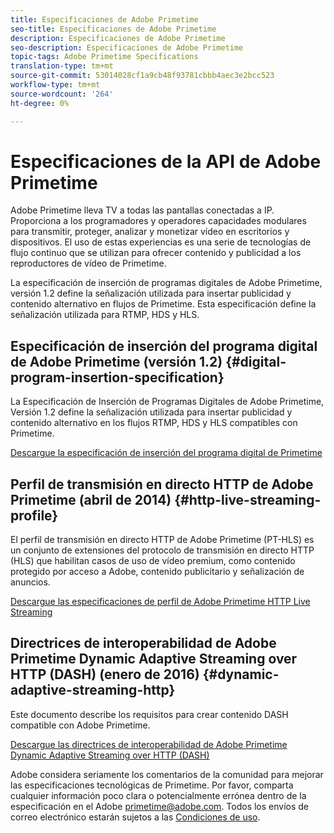 ```yaml
---
title: Especificaciones de Adobe Primetime
seo-title: Especificaciones de Adobe Primetime
description: Especificaciones de Adobe Primetime
seo-description: Especificaciones de Adobe Primetime
topic-tags: Adobe Primetime Specifications
translation-type: tm+mt
source-git-commit: 53014028cf1a9cb48f93781cbbb4aec3e2bcc523
workflow-type: tm+mt
source-wordcount: '264'
ht-degree: 0%

---
```



# Especificaciones de la API de Adobe Primetime

Adobe Primetime lleva TV a todas las pantallas conectadas a IP. Proporciona a los programadores y operadores capacidades modulares para transmitir, proteger, analizar y monetizar vídeo en escritorios y dispositivos. El uso de estas experiencias es una serie de tecnologías de flujo continuo que se utilizan para ofrecer contenido y publicidad a los reproductores de vídeo de Primetime.

La especificación de inserción de programas digitales de Adobe Primetime, versión 1.2 define la señalización utilizada para insertar publicidad y contenido alternativo en flujos de Primetime. Esta especificación define la señalización utilizada para RTMP, HDS y HLS.

## Especificación de inserción del programa digital de Adobe Primetime (versión 1.2) {#digital-program-insertion-specification}

La Especificación de Inserción de Programas Digitales de Adobe Primetime, Versión 1.2 define la señalización utilizada para insertar publicidad y contenido alternativo en los flujos RTMP, HDS y HLS compatibles con Primetime.

[Descargue la especificación de inserción del programa digital de Primetime](assets/PrimetimeDigitalProgramInsertionSignalingSpecification.pdf)

## Perfil de transmisión en directo HTTP de Adobe Primetime (abril de 2014) {#http-live-streaming-profile}

El perfil de transmisión en directo HTTP de Adobe Primetime (PT-HLS) es un conjunto de extensiones del protocolo de transmisión en directo HTTP (HLS) que habilitan casos de uso de vídeo premium, como contenido protegido por acceso a Adobe, contenido publicitario y señalización de anuncios.

[Descargue las especificaciones de perfil de Adobe Primetime HTTP Live Streaming](assets/PrimetimeHLS_April2014.pdf)

## Directrices de interoperabilidad de Adobe Primetime Dynamic Adaptive Streaming over HTTP (DASH) (enero de 2016) {#dynamic-adaptive-streaming-http}

Este documento describe los requisitos para crear contenido DASH compatible con Adobe Primetime.

[Descargue las directrices de interoperabilidad de Adobe Primetime Dynamic Adaptive Streaming over HTTP (DASH)](assets/PrimetimeDASH_Jan2016.pdf)

Adobe considera seriamente los comentarios de la comunidad para mejorar las especificaciones tecnológicas de Primetime. Por favor, comparta cualquier información poco clara o potencialmente errónea dentro de la especificación en el Adobe primetime@adobe.com. Todos los envíos de correo electrónico estarán sujetos a las [Condiciones de uso](https://www.adobe.com/legal/terms.html).
